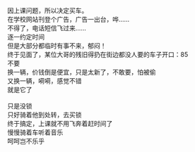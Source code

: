 <DIV>因上课问题，所以决定买车。</DIV>
<DIV>在学校网站刊登个广告，广告一出台，哗……</DIV>
<DIV>不得了，电话短信飞过来……</DIV>
<DIV>逐一约定时间</DIV>
<DIV>但是大部分都临时有事不来，郁闷！</DIV>
<DIV>终于见面了，某位大哥的残旧得扔在街边都没人要的车子开口：85</DIV>
<DIV>不要</DIV>
<DIV>换一辆，价钱倒是便宜，只是太新了，不敢要，怕被偷</DIV>
<DIV>又换一辆，嗬嗬，感觉不错</DIV>
<DIV>就是它了</DIV>
<DIV>&nbsp;</DIV>
<DIV>只是没锁</DIV>
<DIV>只好骑着他到处转，去买锁</DIV>
<DIV>终于搞定，上课就不用飞奔着赶时间了</DIV>
<DIV>慢慢骑着车听着音乐</DIV>
<DIV>呵呵岂不乐乎</DIV>
<DIV>&nbsp;</DIV>
<!-- ##{"timestamp":1142599492}## -->